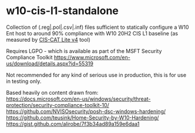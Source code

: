 # w10-cis-l1-standalone
Collection of (.reg|.pol|.csv|.inf) files sufficient to statically configure a W10 Ent host to around 90% compliance with W10 20H2 CIS L1 baseline (as measured by [CIS-CAT Lite v4](https://www.cisecurity.org/blog/introducing-cis-cat-lite/) tool)

Requires LGPO - which is available as part of the MSFT Security Compliance Toolkit https://www.microsoft.com/en-us/download/details.aspx?id=55319

Not recommended for any kind of serious use in production, this is for use in testing only.

Based heavily on content drawn from:<br>
https://docs.microsoft.com/en-us/windows/security/threat-protection/security-compliance-toolkit-10/<br>
https://github.com/NVISOsecurity/posh-dsc-windows-hardening/<br>
https://github.com/teusink/Home-Security-by-W10-Hardening/<br>
https://gist.github.com/alirobe/7f3b34ad89a159e6daa1<br>
